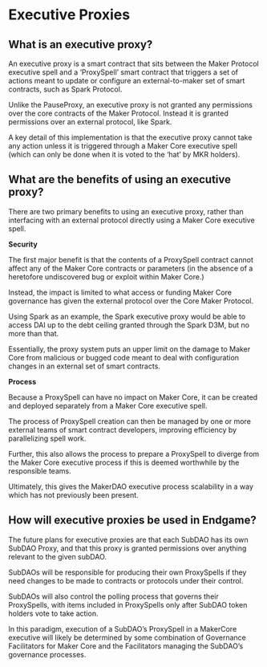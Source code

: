 # Executive Proxies


## What is an executive proxy?

An executive proxy is a smart contract that sits between the Maker Protocol executive spell and a ‘ProxySpell’ smart contract that triggers a set of actions meant to update or configure an external-to-maker set of smart contracts, such as Spark Protocol.

Unlike the PauseProxy, an executive proxy is not granted any permissions over the core contracts of the Maker Protocol. Instead it is granted permissions over an external protocol, like Spark.

A key detail of this implementation is that the executive proxy cannot take any action unless it is triggered through a Maker Core executive spell (which can only be done when it is voted to the ‘hat’ by MKR holders).


## What are the benefits of using an executive proxy?

There are two primary benefits to using an executive proxy, rather than interfacing with an external protocol directly using a Maker Core executive spell.

**Security**

The first major benefit is that the contents of a ProxySpell contract cannot affect any of the Maker Core contracts or parameters (in the absence of a heretofore undiscovered bug or exploit within Maker Core.)

Instead, the impact is limited to what access or funding Maker Core governance has given the external protocol over the Core Maker Protocol.

Using Spark as an example, the Spark executive proxy would be able to access DAI up to the debt ceiling granted through the Spark D3M, but no more than that. 

Essentially, the proxy system puts an upper limit on the damage to Maker Core from malicious or bugged code meant to deal with configuration changes in an external set of smart contracts. 

**Process**

Because a ProxySpell can have no impact on Maker Core, it can be created and deployed separately from a Maker Core executive spell.

The process of ProxySpell creation can then be managed by one or more external teams of smart contract developers, improving efficiency by parallelizing spell work.

Further, this also allows the process to prepare a ProxySpell to diverge from the Maker Core executive process if this is deemed worthwhile by the responsible teams. 

Ultimately, this gives the MakerDAO executive process scalability in a way which has not previously been present. 


## How will executive proxies be used in Endgame?

The future plans for executive proxies are that each SubDAO has its own SubDAO Proxy, and that this proxy is granted permissions over anything relevant to the given subDAO. 

SubDAOs will be responsible for producing their own ProxySpells if they need changes to be made to contracts or protocols under their control.

SubDAOs will also control the polling process that governs their ProxySpells, with items included in ProxySpells only after SubDAO token holders vote to take action. 

In this paradigm, execution of a SubDAO’s ProxySpell in a MakerCore executive will likely be determined by some combination of Governance Facilitators for Maker Core and the Facilitators managing the SubDAO’s governance processes.